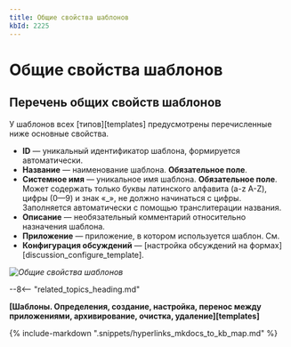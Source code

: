 ```yaml
---
title: Общие свойства шаблонов
kbId: 2225
---
```


# Общие свойства шаблонов

## Перечень общих свойств шаблонов

У шаблонов всех [типов][templates] предусмотрены перечисленные ниже основные свойства.

- **ID** — уникальный идентификатор шаблона, формируется автоматически.
- **Название** — наименование шаблона. **Обязательное поле**.
- **Системное имя** — уникальное имя шаблона. **Обязательное поле**. Может содержать только буквы латинского алфавита (a-z A-Z), цифры (0—9) и знак «\_», не должно начинаться с цифры. Заполняется автоматически с помощью транслитерации названия.
- **Описание** — необязательный комментарий относительно назначения шаблона.
- **Приложение** — приложение, в котором используется шаблон. См.
- **Конфигурация обсуждений** — [настройка обсуждений на формах][discussion_configure_template].

_![Общие свойства шаблонов](https://kb.comindware.ru/assets/common_properties.png)_

--8<-- "related_topics_heading.md"

**[Шаблоны. Определения, создание, настройка, перенос между приложениями, архивирование, очистка, удаление][templates]**



{% include-markdown ".snippets/hyperlinks_mkdocs_to_kb_map.md" %}
